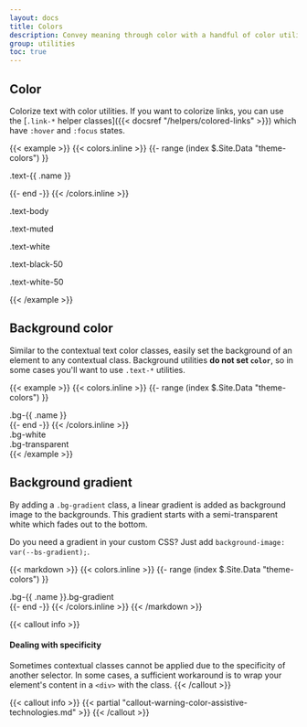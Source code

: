 ```yaml
---
layout: docs
title: Colors
description: Convey meaning through color with a handful of color utility classes. Includes support for styling links with hover states, too.
group: utilities
toc: true
---
```


## Color

Colorize text with color utilities. If you want to colorize links, you can use the [`.link-*` helper classes]({{< docsref "/helpers/colored-links" >}}) which have `:hover` and `:focus` states.

{{< example >}}
{{< colors.inline >}}
{{- range (index $.Site.Data "theme-colors") }}
<p class="text-{{ .name }}{{ if eq .name "light" }} bg-dark{{ end }}">.text-{{ .name }}</p>
{{- end -}}
{{< /colors.inline >}}
<p class="text-body">.text-body</p>
<p class="text-muted">.text-muted</p>
<p class="text-white bg-dark">.text-white</p>
<p class="text-black-50">.text-black-50</p>
<p class="text-white-50 bg-dark">.text-white-50</p>
{{< /example >}}

## Background color

Similar to the contextual text color classes, easily set the background of an element to any contextual class. Background utilities **do not set `color`**, so in some cases you'll want to use `.text-*` utilities.

{{< example >}}
{{< colors.inline >}}
{{- range (index $.Site.Data "theme-colors") }}
<div class="p-3 mb-2 bg-{{ .name }} {{ if or (eq .name "light") (eq .name "warning") }}text-dark{{ else }}text-white{{ end }}">.bg-{{ .name }}</div>
{{- end -}}
{{< /colors.inline >}}
<div class="p-3 mb-2 bg-white text-dark">.bg-white</div>
<div class="p-3 mb-2 bg-transparent text-dark">.bg-transparent</div>
{{< /example >}}

## Background gradient

By adding a `.bg-gradient` class, a linear gradient is added as background image to the backgrounds. This gradient starts with a semi-transparent white which fades out to the bottom.

Do you need a gradient in your custom CSS? Just add `background-image: var(--bs-gradient);`.

{{< markdown >}}
{{< colors.inline >}}
{{- range (index $.Site.Data "theme-colors") }}
<div class="p-3 mb-2 bg-{{ .name }} bg-gradient {{ if or (eq .name "light") (eq .name "warning") }}text-dark{{ else }}text-white{{ end }}">.bg-{{ .name }}.bg-gradient</div>
{{- end -}}
{{< /colors.inline >}}
{{< /markdown >}}

{{< callout info >}}
#### Dealing with specificity

Sometimes contextual classes cannot be applied due to the specificity of another selector. In some cases, a sufficient workaround is to wrap your element's content in a `<div>` with the class.
{{< /callout >}}

{{< callout info >}}
{{< partial "callout-warning-color-assistive-technologies.md" >}}
{{< /callout >}}
